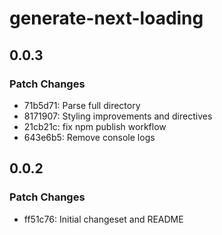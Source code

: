 # generate-next-loading

## 0.0.3

### Patch Changes

- 71b5d71: Parse full directory
- 8171907: Styling improvements and directives
- 21cb21c: fix npm publish workflow
- 643e6b5: Remove console logs

## 0.0.2

### Patch Changes

- ff51c76: Initial changeset and README
